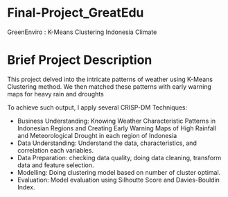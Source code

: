 # Final-Project_GreatEdu
GreenEnviro : K-Means Clustering Indonesia Climate

# Brief Project Description
This project delved into the intricate patterns of weather using K-Means Clustering method. We then matched these patterns with early warning maps for heavy rain and droughts

To achieve such output, I apply several CRISP-DM Techniques:

* Business Understanding: Knowing Weather Characteristic Patterns in Indonesian Regions and Creating Early Warning Maps of High Rainfall and Meteorological Drought in each region of Indonesia
* Data Understanding: Understand the data, characteristics, and correlation each variables.
* Data Preparation: checking data quality, doing data cleaning, transform data and feature selection.
* Modelling: Doing clustering model based on number of cluster optimal.
* Evaluation: Model evaluation using Silhoutte Score and Davies-Bouldin Index.
